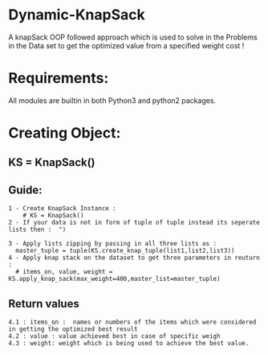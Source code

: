 # Dynamic-KnapSack
A knapSack OOP followed approach which is used to solve in the Problems  in the Data set to get the optimized value from a specified weight cost  !

# Requirements: 
  All modules are builtin in both Python3 and python2 packages.

# Creating Object:
   ## KS =  KnapSack()


  ## Guide:
    1 - Create KnapSack Instance : 
        # KS = KnapSack() 
    2 - If your data is not in form of tuple of tuple instead its seperate lists then :  ")

    3 - Apply lists zipping by passing in all three lists as : 
      master_tuple = tuple(KS.create_knap_tuple(list1,list2,list3))
    4 - Apply knap stack on the dataset to get three parameters in reuturn : 
      # items_on, value, weight =    KS.apply_knap_sack(max_weight=400,master_list=master_tuple)
  ## Return values
    4.1 : items_on :  names or numbers of the items which were considered in getting the optimized best result
    4.2 : value : value achieved best in case of specific weigh
    4.3 : weight: weight which is being used to achieve the best value.
